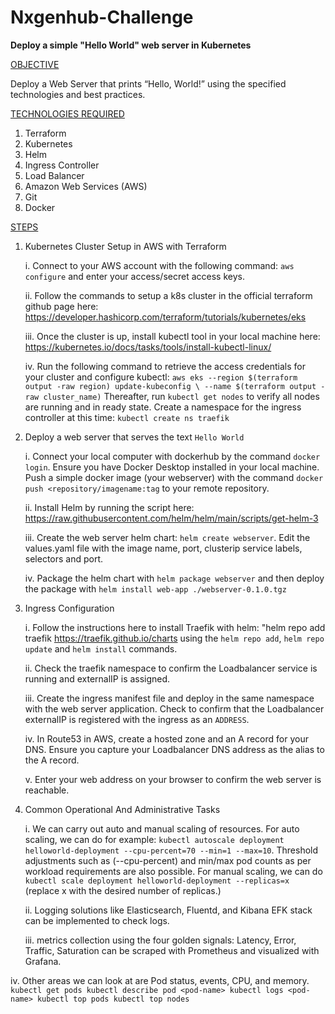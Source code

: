 # Nxgenhub-Challenge
**Deploy a simple "Hello World" web server in Kubernetes**

<u>OBJECTIVE</u> 

Deploy a Web Server that prints “Hello, World!” using the specified technologies and best practices. 

<u>TECHNOLOGIES REQUIRED</u>

1. Terraform 
2. Kubernetes
3. Helm
4. Ingress Controller
5. Load Balancer 
6. Amazon Web Services (AWS)
7. Git
8. Docker

<u>STEPS</u>

1. Kubernetes Cluster Setup in AWS with Terraform

    i. Connect to your AWS account with the following command: `aws configure` and enter your access/secret access keys.
                            
    ii. Follow the commands to setup a k8s cluster in the official terraform github page here: https://developer.hashicorp.com/terraform/tutorials/kubernetes/eks

    iii. Once the cluster is up, install kubectl tool in your local machine here: https://kubernetes.io/docs/tasks/tools/install-kubectl-linux/

    iv. Run the following command to retrieve the access credentials for your cluster and configure kubectl: `aws eks --region $(terraform output -raw region) update-kubeconfig \
    --name $(terraform output -raw cluster_name)` Thereafter, run `kubectl get nodes` to verify all nodes are running and in ready state. Create a namespace for the ingress controller at this time: `kubectl create ns traefik`

2. Deploy a web server that serves the text `Hello World`

    i. Connect your local computer with dockerhub by the command `docker login`.
    Ensure you have Docker Desktop installed in your local machine. Push a simple docker image (your webserver) with the command `docker push <repository/imagename:tag` to your remote repository.

    ii. Install Helm by running the script here: https://raw.githubusercontent.com/helm/helm/main/scripts/get-helm-3

    iii. Create the web server helm chart: `helm create webserver`. Edit the values.yaml file with the image name, port, clusterip service labels, selectors and port.

    iv. Package the helm chart with `helm package webserver` and then deploy the package with `helm install web-app ./webserver-0.1.0.tgz`

3. Ingress Configuration

    i. Follow the instructions here to install Traefik with helm: "helm repo add traefik https://traefik.github.io/charts using the `helm repo add`, `helm repo update` and `helm install` commands.

    ii. Check the traefik namespace to confirm the Loadbalancer service is running and externalIP is assigned.

    iii. Create the ingress manifest file and deploy in the same namespace with the web server application. Check to confirm that the Loadbalancer externalIP is registered with the ingress as an `ADDRESS`.

    iv. In Route53 in AWS, create a hosted zone and an A record for your DNS. Ensure you capture your Loadbalancer DNS address as the alias to the A record. 

    v. Enter your web address on your browser to confirm the web server is reachable.

4. Common Operational And Administrative Tasks
    
    i. We can carry out auto and manual scaling of resources. For auto scaling, we can do for example:
`kubectl autoscale deployment helloworld-deployment --cpu-percent=70 --min=1 --max=10`. Threshold adjustments such as  (--cpu-percent) and min/max pod counts as per workload requirements are also possible. For manual scaling, we can do `kubectl scale deployment helloworld-deployment --replicas=x`
(replace x with the desired number of replicas.)

    ii. Logging solutions like Elasticsearch, Fluentd, and Kibana EFK stack can be implemented to check logs.


    iii. metrics collection using the four golden signals: Latency, Error, Traffic, Saturation can be scraped with Prometheus and visualized with Grafana.

iv. Other areas we can look at are Pod status, events, CPU, and memory.
`kubectl get pods
kubectl describe pod <pod-name>
kubectl logs <pod-name>
kubectl top pods
kubectl top nodes`





